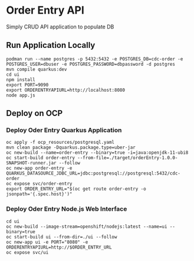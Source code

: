 # Order Entry API
Simply CRUD API application to populate DB

## Run Application Locally
```shell
podman run --name postgres -p 5432:5432 -e POSTGRES_DB=cdc-order -e POSTGRES_USER=dbuser -e POSTGRES_PASSWORD=dbpassword -d postgres
mvn compile quarkus:dev
cd ui
npm install
export PORT=9090
export ORDERENTRYAPIURL=http://localhost:8080
node app.js
```

## Deploy on OCP
### Deploy Oder Entry Quarkus Application
```shell
oc apply -f ocp_resources/postgresql.yaml
mvn clean package -Dquarkus.package.type=uber-jar
oc new-build --name=order-entry --binary=true -i=java:openjdk-11-ubi8
oc start-build order-entry --from-file=./target/orderEntry-1.0.0-SNAPSHOT-runner.jar --follow
oc new-app order-entry -e QUARKUS_DATASOURCE_JDBC_URL=jdbc:postgresql://postgresql:5432/cdc-order
oc expose svc/order-entry 
export ORDER_ENTRY_URL="$(oc get route order-entry -o jsonpath='{.spec.host}')"
```


### Deploy Oder Entry Node.js Web Interface
```shell
cd ui
oc new-build --image-stream=openshift/nodejs:latest --name=ui --binary=true
oc start-build ui --from-dir=./ui --follow
oc new-app ui -e PORT="8080" -e ORDERENTRYAPIURL=http://$ORDER_ENTRY_URL
oc expose svc/ui
```